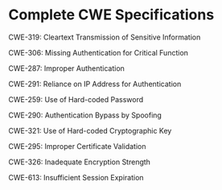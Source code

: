 

# Complete CWE Specifications

CWE-319: Cleartext Transmission of Sensitive Information

CWE-306: Missing Authentication for Critical Function

CWE-287: Improper Authentication

CWE-291: Reliance on IP Address for Authentication

CWE-259: Use of Hard-coded Password

CWE-290: Authentication Bypass by Spoofing

CWE-321: Use of Hard-coded Cryptographic Key

CWE-295: Improper Certificate Validation

CWE-326: Inadequate Encryption Strength

CWE-613: Insufficient Session Expiration